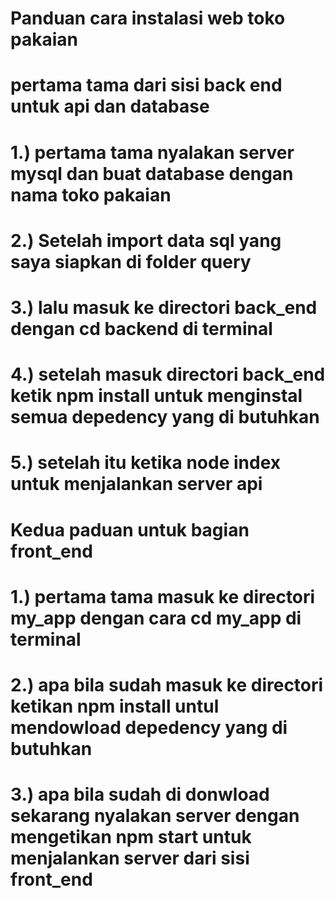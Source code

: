 # Panduan cara instalasi web toko pakaian
# pertama tama dari sisi back end untuk api dan database
# 1.) pertama tama nyalakan server mysql dan buat database dengan nama toko pakaian 
# 2.) Setelah import data sql yang saya siapkan di folder query
# 3.) lalu masuk ke directori back_end dengan cd backend di terminal
# 4.) setelah masuk directori back_end ketik npm install untuk menginstal semua depedency yang di butuhkan
# 5.) setelah itu ketika node index  untuk menjalankan server api

# Kedua paduan untuk bagian front_end
# 1.) pertama tama masuk ke directori my_app dengan cara cd my_app di terminal
# 2.) apa bila sudah masuk ke directori ketikan npm install untul mendowload depedency yang di butuhkan
# 3.) apa bila sudah di donwload sekarang nyalakan server dengan mengetikan npm start untuk menjalankan server dari sisi front_end
